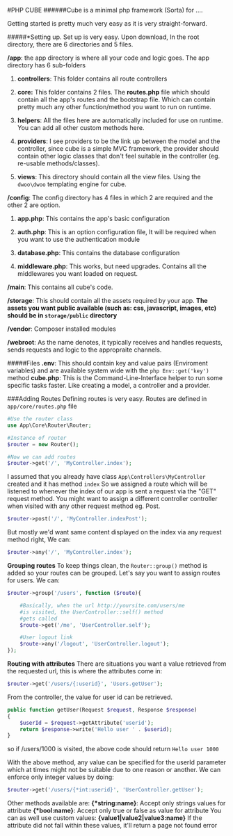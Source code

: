 #PHP CUBE
######Cube is a minimal php framework (Sorta) for ....

Getting started is pretty much very easy as it is very straight-forward.

#####*Setting up.
Set up is very easy.
Upon download, In the root directory, there are 6 directories and 5 files.

**/app**: the app directory is where all your code and logic goes.
The app directory has 6 sub-folders
1. **controllers**: This folder contains all route controllers

2. **core:** This folder contains 2 files. The **routes.php** file which should contain all the app's routes and the bootstrap file. Which can contain pretty much any other function/method you want to run on runtime.

3. **helpers**: All the files here are automatically included for use on runtime. You can add all other custom methods here.

4. **providers**: I see providers to be the link up between the model and the controller, since cube is a simple MVC framework, the provider should contain other logic classes that don't feel suitable in the controller (eg. re-usable methods/classes).

5. **views**: This directory should contain all the view files. Using the ```dwoo\dwoo``` templating engine for cube.

**/config**: The config directory has 4 files in which 2 are required and the other 2 are option.
1. **app.php**: This contains the app's basic configuration

2. **auth.php**: This is an option configuration file, It will be required when you want to use the authentication module

3. **database.php**: This contains the database configuration

4. **middleware.php**: This works, but need upgrades. Contains all the middlewares you want loaded on request.

**/main**: This contains all cube's code.

**/storage**: This should contain all the assets required by your app.
**The assets you want public available (such as: css, javascript, images, etc) should be in ```storage/public``` directory**

**/vendor**: Composer installed modules

**/webroot**: As the name denotes, it typically receives and handles requests, sends requests and logic to the appropraite channels.

#####Files
**.env**: This should contain key and value pairs (Enviroment variables) and are available system wide with the ```php Env::get('key')``` method
**cube.php**: This is the Command-Line-Interface helper to run some specific tasks faster. Like creating a model, a controller and a provider.

###Adding Routes
Defining routes is very easy. Routes are defined in ```app/core/routes.php``` file

```php
#Use the router class
use App\Core\Router\Router;

#Instance of router
$router = new Router();

#Now we can add routes
$router->get('/', 'MyController.index');
```
I assumed that you already have class ```App\Controllers\MyController``` created and it has method ```index```
So we assigned a route which will be listened to whenever the index of our app is sent a request via the "GET" request method.
You might want to assign a different controller controller when visited with any other request method eg. Post. 
```php
$router->post('/', 'MyController.indexPost');
```
But mostly we'd want same content displayed on the index via any request method right, We can:
```php
$router->any('/', 'MyController.index');
```
**Grouping routes**
To keep things clean, the ```Router::group()``` method is added so your routes can be grouped. Let's say you want to assign routes for users. We can:
```php
$router->group('/users', function ($route){

    #Basically, when the url http://yoursite.com/users/me
    #is visited, the UserController::self() method
    #gets called
    $route->get('/me', 'UserController.self');

    #User logout link
    $route->any('/logout', 'UserController.logout');
});
```
**Routing with attributes**
There are situations you want a value retrieved from the requested url, this is where the attributes come in:
```php
$router->get('/users/{:userid}', 'Users.getUser');
```
From the controller, the value for user id can be retrieved.
```php
public function getUser(Request $request, Response $response)
{
    $userId = $request->getAttribute('userid');
    return $response->write('Hello user ' . $userid);
}
```
so if /users/1000 is visited, the above code should return
```Hello user 1000```

With the above method, any value can be specified for the userId parameter which at times might not be suitable due to one reason or another.
We can enforce only integer values by doing:
```php
$router->get('/users/{*int:userid}', 'UserController.getUser');
```
Other methods available are:
**{\*string:name}**: Accept only strings values for attribute
**{\*bool:name}**: Accept only true or false as value for attribute
You can as well use custom values:
**{value1|value2|value3:name}** If the attribute did not fall within these values, it'll return a page not found error